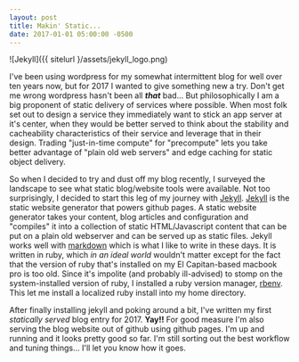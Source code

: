 ```yaml
---
layout: post
title: Makin' Static...
date: 2017-01-01 05:00:00 -0500
---
```


![Jekyll]({{ sitelurl }/assets/jekyll_logo.png)

I've been using wordpress for my somewhat intermittent blog for well over ten years now, but for 2017 I wanted to give something new a try.  Don't get me wrong wordpress hasn't been all **_that_** bad...  But philosophically I am a big proponent of static delivery of services where possible.  When most folk set out to design a service they immediately want to stick an app server at it's center, when they would be better served to think about the stability and cacheability characteristics of their service and leverage that in their design.  Trading "just-in-time compute" for "precompute" lets you take better advantage of "plain old web servers" and edge caching for static object delivery.



So when I decided to try and dust off my blog recently, I surveyed the landscape to see what static blog/website tools were available.  Not too surprisingly, I decided to start this leg of my journey with [Jekyll](https://jekyllrb.com/).  [Jekyll](https://github.com/jekyll/jekyll) is the static website generator that powers github pages.  A static website generator takes your content, blog articles and configuration and "compiles" it into a collection of static HTML/Javascript content that can be put on a plain old webserver and can be served up as static files.  Jekyll works well with [markdown](https://daringfireball.net/projects/markdown/) which is what I like to write in these days.  It is written in ruby, which _in an ideal world_ wouldn't matter except for the fact that the version of ruby that's installed on my El Capitan-based macbook pro is too old.  Since it's impolite (and probably ill-advised) to stomp on the system-installed version of ruby, I installed a ruby version manager, [rbenv](https://github.com/rbenv/rbenv).  This let me install a localized ruby install into my home directory.



After finally installing jekyll and poking around a bit, I've written my first _statically served_ blog entry for 2017.  **Yay!!**  For good measure I'm also serving the blog website out of github using github pages.  I'm up and running and it looks pretty good so far.  I'm still sorting out the best workflow and tuning things… I'll let you know how it goes.



